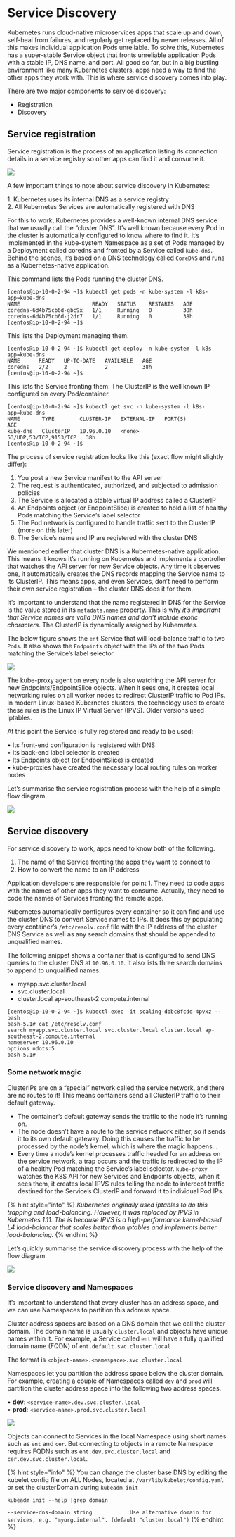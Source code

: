 # Service Discovery

Kubernetes runs cloud-native microservices apps that scale up and down, self-heal from failures, and regularly get replaced by newer releases. All of this makes individual application Pods unreliable. To solve this, Kubernetes has a super-stable Service object that fronts unreliable application Pods with a stable IP, DNS name, and port. All good so far, but in a big bustling environment like many Kubernetes clusters, apps need a way to find the other apps they work with. This is where service discovery comes into play.

There are two major components to service discovery:

* Registration&#x20;
* Discovery

## Service registration

Service registration is the process of an application listing its connection details in a service registry so other apps can find it and consume it.

![](<../.gitbook/assets/Screen Shot 2022-06-28 at 11.05.13 am.png>)

A few important things to note about service discovery in Kubernetes:

1\. Kubernetes uses its internal DNS as a service registry\
2\. All Kubernetes Services are automatically registered with DNS

For this to work, Kubernetes provides a well-known internal DNS service that we usually call the “cluster DNS”. It’s well known because every Pod in the cluster is automatically configured to know where to find it. It’s implemented in the kube-system Namespace as a set of Pods managed by a Deployment called coredns and fronted by a Service called `kube-dns`. Behind the scenes, it’s based on a DNS technology called `CoreDNS` and runs as a Kubernetes-native application.

This command lists the Pods running the cluster DNS.

```
[centos@ip-10-0-2-94 ~]$ kubectl get pods -n kube-system -l k8s-app=kube-dns
NAME                       READY   STATUS    RESTARTS   AGE
coredns-6d4b75cb6d-gbc9x   1/1     Running   0          38h
coredns-6d4b75cb6d-j2dr7   1/1     Running   0          38h
[centos@ip-10-0-2-94 ~]$ 
```

This lists the Deployment managing them.

```
[centos@ip-10-0-2-94 ~]$ kubectl get deploy -n kube-system -l k8s-app=kube-dns
NAME      READY   UP-TO-DATE   AVAILABLE   AGE
coredns   2/2     2            2           38h
[centos@ip-10-0-2-94 ~]$ 
```

This lists the Service fronting them. The ClusterIP is the well known IP configured on every Pod/container.

```
[centos@ip-10-0-2-94 ~]$ kubectl get svc -n kube-system -l k8s-app=kube-dns
NAME       TYPE        CLUSTER-IP   EXTERNAL-IP   PORT(S)                  AGE
kube-dns   ClusterIP   10.96.0.10   <none>        53/UDP,53/TCP,9153/TCP   38h
[centos@ip-10-0-2-94 ~]$ 
```



The process of service registration looks like this (exact flow might slightly differ):

1. You post a new Service manifest to the API server
2. The request is authenticated, authorized, and subjected to admission policies
3. The Service is allocated a stable virtual IP address called a ClusterIP
4. An Endpoints object (or EndpointSlice) is created to hold a list of healthy Pods matching the Service’s label selector
5. The Pod network is configured to handle traffic sent to the ClusterIP (more on this later)
6. The Service’s name and IP are registered with the cluster DNS

We mentioned earlier that cluster DNS is a Kubernetes-native application. This means it knows it’s running on Kubernetes and implements a controller that watches the API server for new Service objects. Any time it observes one, it automatically creates the DNS records mapping the Service name to its ClusterIP. This means apps, and even Services, don’t need to perform their own service registration – the cluster DNS does it for them.

It’s important to understand that the name registered in DNS for the Service is the value stored in its `metadata.name` property. This is why _it’s important that Service names are valid DNS names and don’t include exotic characters_. The ClusterIP is dynamically assigned by Kubernetes.

The below figure shows the `ent` Service that will load-balance traffic to two `Pods`. It also shows the `Endpoints` object with the IPs of the two Pods matching the Service’s label selector.

![](<../.gitbook/assets/Screen Shot 2022-06-28 at 11.12.44 am.png>)

The kube-proxy agent on every node is also watching the API server for new Endpoints/EndpointSlice objects. When it sees one, it creates local networking rules on all worker nodes to redirect ClusterIP traffic to Pod IPs. In modern Linux-based Kubernetes clusters, the technology used to create these rules is the Linux IP Virtual Server (IPVS). Older versions used iptables.

At this point the Service is fully registered and ready to be used:

• Its front-end configuration is registered with DNS\
• Its back-end label selector is created\
• Its Endpoints object (or EndpointSlice) is created\
• kube-proxies have created the necessary local routing rules on worker nodes

Let’s summarise the service registration process with the help of a simple flow diagram.

![](<../.gitbook/assets/Screen Shot 2022-06-28 at 11.21.43 am.png>)

## Service discovery

For service discovery to work, apps need to know both of the following.&#x20;

1. The name of the Service fronting the apps they want to connect to
2. How to convert the name to an IP address

Application developers are responsible for point 1. They need to code apps with the names of other apps they want to consume. Actually, they need to code the names of Services fronting the remote apps.

Kubernetes automatically configures every container so it can find and use the cluster DNS to convert Service names to IPs. It does this by populating every container’s `/etc/resolv.conf` file with the IP address of the cluster DNS Service as well as any search domains that should be appended to unqualified names.

The following snippet shows a container that is configured to send DNS queries to the cluster DNS at `10.96.0.10`. It also lists three search domains to append to unqualified names.

* myapp.svc.cluster.local
* svc.cluster.local
* cluster.local ap-southeast-2.compute.internal

```
[centos@ip-10-0-2-94 ~]$ kubectl exec -it scaling-dbbc8fcdd-4pvxz -- bash
bash-5.1# cat /etc/resolv.conf 
search myapp.svc.cluster.local svc.cluster.local cluster.local ap-southeast-2.compute.internal
nameserver 10.96.0.10
options ndots:5
bash-5.1# 
```

### Some network magic

ClusterIPs are on a “special” network called the service network, and there are no routes to it! This means containers send all ClusterIP traffic to their default gateway.

* The container’s default gateway sends the traffic to the node it’s running on.
* The node doesn’t have a route to the service network either, so it sends it to its own default gateway. Doing this causes the traffic to be processed by the node’s kernel, which is where the magic happens...
* Every time a node’s kernel processes traffic headed for an address on the service network, a trap occurs and the traffic is redirected to the IP of a healthy Pod matching the Service’s label selector. `kube-proxy` watches the K8S API for new Services and Endpoints objects, when it sees them, it creates local IPVS rules telling the node to intercept traffic destined for the Service’s ClusterIP and forward it to individual Pod IPs.

{% hint style="info" %}
_Kubernetes originally used iptables to do this trapping and load-balancing. However, it was replaced by IPVS in Kubernetes 1.11. The is because IPVS is a high-performance kernel-based L4 load-balancer that scales better than iptables and implements better load-balancing._
{% endhint %}

Let’s quickly summarise the service discovery process with the help of the flow diagram

![](<../.gitbook/assets/Screen Shot 2022-06-28 at 11.35.27 am.png>)

### Service discovery and Namespaces

It’s important to understand that every cluster has an address space, and we can use Namespaces to partition this address space.

Cluster address spaces are based on a DNS domain that we call the cluster domain. The domain name is usually `cluster.local` and objects have unique names within it. For example, a Service called `ent` will have a fully qualified domain name (FQDN) of `ent.default.svc.cluster.local`

The format is `<object-name>.<namespace>.svc.cluster.local`

Namespaces let you partition the address space below the cluster domain. For example, creating a couple of Namespaces called `dev` and `prod` will partition the cluster address space into the following two address spaces.

• **dev**: `<service-name>.dev.svc.cluster.local`\
• **prod**: `<service-name>.prod.svc.cluster.local`

![](<../.gitbook/assets/Screen Shot 2022-06-28 at 11.39.02 am.png>)

Objects can connect to Services in the local Namespace using short names such as `ent` and `cer`. But connecting to objects in a remote Namespace requires FQDNs such as `ent.dev.svc.cluster.local` and `cer.dev.svc.cluster.local`.

{% hint style="info" %}
You can change the cluster base DNS by editing the kubelet config file on ALL Nodes, located at `/var/lib/kubelet/config.yaml` or set the clusterDomain during `kubeadm init`

`kubeadm init --help |grep domain`

&#x20;     `--service-dns-domain string            Use alternative domain for services, e.g. "myorg.internal". (default "cluster.local")`
{% endhint %}

